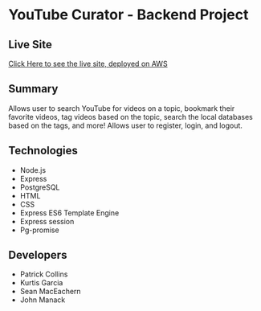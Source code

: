 # YouTube Curator - Backend Project

## Live Site

[Click Here to see the live site, deployed on AWS](https://squadtube.johnmanack.com/)

## Summary

Allows user to search YouTube for videos on a topic, bookmark their favorite videos, tag videos based on the topic, search the local databases based on the tags, and more! Allows user to register, login, and logout.

## Technologies

* Node.js
* Express
* PostgreSQL
* HTML
* CSS
* Express ES6 Template Engine
* Express session
* Pg-promise

## Developers

* Patrick Collins
* Kurtis Garcia
* Sean MacEachern
* John Manack
